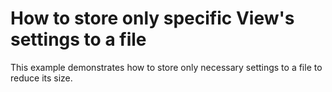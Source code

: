 # How to store only specific View's settings to a file


<p>This example demonstrates how to store only necessary settings to a file to reduce its size.</p>

<br/>


